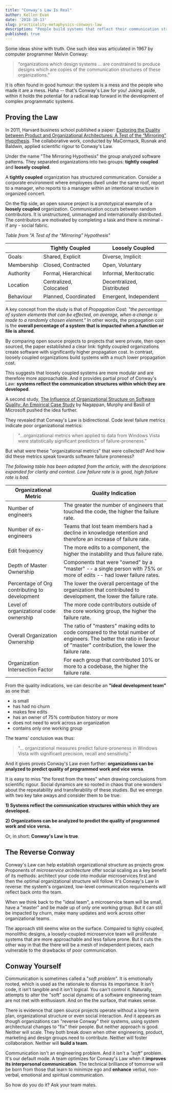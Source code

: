 ```yaml
---
title: "Conway's Law Is Real"
author: Kellen Evan
date: '2018-10-13'
slug: practicality-metaphysics-conways-law
description: "People build systems that reflect their communication structures. This is an easy to digest and thoughtful introduction to Conway's Law. Learn how to unlock..."
published: true
---
```


Some ideas shine with truth. One such idea was articulated in 1967 by computer programmer Melvin Conway:

> “organizations which design systems … are constrained to produce designs which are copies of the communication structures of these organizations.”

It is often found in good humour: the system is a mess and the people who made it are a mess. Haha -- that's Conway's Law for you! Joking aside, within it holds the potential for a radical leap forward in the development of complex programmatic systems.

## Proving the Law

In 2011, Harvard business school published a paper: [Exploring the Duality between Product and Organizational Architectures: A Test of the “Mirroring” Hypothesis](https://www.hbs.edu/faculty/Publication%20Files/08-039_1861e507-1dc1-4602-85b8-90d71559d85b.pdf). The collaborative work, conducted by MaCormack, Rusnak and Baldwin, applied scientific rigour to Conway's Law.

Under the name "The Mirroring Hypothesis" the group analyzed software patterns. They separated organizations into two groups: **tightly coupled** and **loosely coupled**.

A **tightly coupled** organization has structured communication. Consider a corporate environment where employees dwell under the same roof, report to a manager, who reports to a manager within an intentional structure in organized concert.

On the flip side, an open source project is a prototypical example of a **loosely coupled** organization. Communication occurs between random contributors. It is unstructured, unmanaged and internationally distributed. The contributors are motivated by completing a task and there is minimal - if any - social fabric.

_Table from "A Test of the “Mirroring” Hypothesis"_

|   | Tightly Coupled   | Loosely Coupled   |
|---|---|---|
|  Goals | Shared, Explicit  | Diverse, Implicit  |
| Membership  |  Closed, Contracted | Open, Voluntary  |
| Authority  |  Formal, Hierarchical  |  Informal, Meritocratic |
|  Location | Centralized, Colocated  | Decentralized, Distributed  |
|  Behaviour | Planned, Coordinated | Emergent, Independent  |

A key concept from the study is that of _Propagation Cost_: _"the percentage of system elements that can be effected, on average, when a change is made to a randomly chosen element."_ In other words, the propagation cost is the **overall percentage of a system that is impacted when a function or file is altered**.

By comparing open source projects to projects that were private, then open sourced, the paper established a clear link: tightly coupled organizations create software with significantly higher propagation cost. In contrast, loosely coupled organizations build systems with a much lower propagation cost.

This suggests that loosely coupled systems are more modular and are therefore more approachable. And it provides partial proof of Conway's Law: **systems reflect the communication structures within which they are developed**.

A second study, [The Influence of Organizational Structure on Software Quality: An Empirical Case Study](https://www.microsoft.com/en-us/research/wp-content/uploads/2016/02/tr-2008-11.pdf) by Nagappan, Murphy and Basili of Microsoft pushed the idea further.

They revealed that Conway's Law is bidirectional. Code level failure metrics indicate poor organizational metrics:

> "...organizational metrics when applied to data from Windows Vista were statistically significant predictors of failure-proneness."

But what were these "organizational metrics" that were collected? And how did these metrics speak towards software failure proneness?

_The following table has been adapted from the article, with the descriptions expanded for clarity and context. Low failure rate is is good, high failure rate is bad._

| Organizational Metric | Quality Indication |
|---|---|
| Number of engineers | The greater the number of engineers that touched the code, the higher the failure rate. |
| Number of ex-engineers | Teams that lost team members had a decline in knowledge retention and therefore an increase of failure rate. |
| Edit frequency | The more edits to a component, the higher the instability and thus failure rate.  |
| Depth of Master Ownership | Components that were "owned" by a "master" -- a single person with 75% or more of edits -- had lower failure rates. |
| Percentage of Org contributing to development | The lower the overall percentage of the organization that contributed to development, the lower the failure rate. |
| Level of organizational code ownership | The more code contributors outside of the core working group, the higher the failure rate. |
| Overall Organization Ownership | The ratio of "masters" making edits to code compared to the total number of engineers. The better the ratio in favour of "master" contribution, the lower the failure rate. |
| Organization Intersection Factor | For each group that contributed 10% or more to a codebase, the higher the failure rate.  |

From the quality indications, we can describe an **"ideal development team"** as one that:

* is small
* has had no churn
* makes few edits
* has an owner of 75% contribution history or more
* does not need to work across an organization
* contains only one working group

The teams' conclusion was thus:

> "... organizational measures predict failure-proneness in Windows Vista with significant precision, recall and sensitivity."

And it gives proves Conway's Law even further: **organizations can be analyzed to predict quality of programmed work and vice versa**.

It is easy to miss "the forest from the trees" when drawing conclusions from scientific rigour. Social dynamics are so rooted in chaos that one wonders about the repeatability and transferability of these studies. But we emerge with two key take aways and consider them to be true:

**1) Systems reflect the communication structures within which they are developed.**

**2) Organizations can be analyzed to predict the quality of programmed work and vice versa.**

Or, in short: **Conway's Law is true**.

## The Reverse Conway

Conway's Law can help establish organizational structure as projects grow. Proponents of _microservice architecture_ offer social scaling as a key benefit of its methods: architect your code into modular microservices first and then the optimal organizational structure will follow. It's Conway's Law in reverse: the system's organized, low-level communication requirements will reflect back onto the team.

When we think back to the "ideal team", a microservice team will be small, have a "master" and be made up of only one working group. But it can still be impacted by churn, make many updates and work across other organizational teams.  

The approach still seems wise on the surface. Compared to tighly coupled, monolithic designs, a loosely-coupled microservice team will proliferate systems that are more approachable and less failure prone. But it cuts the other way in that the there will be a mesh of independent pieces, each vulnerable to the drawbacks of poor communication.

## Conway Yourself

Communication is sometimes called a "_soft problem_". It is emotionally rooted, which is used as the rationale to dismiss its importance. It isn't code, it isn't tangible and it isn't logical. You can't control it. Naturally, attempts to alter the "soft" social dynamic of a software engineering team are not met with enthusiasm. And on the the surface, that makes sense.

There is evidence that open source projects operate without a long-term plan, organizational structure or even social interaction. And it appears as though organizations can "reverse Conway" their systems, using system architectural changes to "fix" their people. But neither approach is good. Neither will scale. They both break down when other engineering, product, marketing and design groups need to contribute. Neither will foster collaboration. Neither will **build a team**.

Communication isn't an engineering problem. And it isn't a _"soft"_ problem. It's our default mode. A team optimizes for Conway's Law when it **improves its interpersonal communication**. The technical brilliance of tomorrow will be born from those that learn to minimize ego and **enhance** verbal, non-verbal, emotional and spiritual communication.

So how do you do it? Ask your team mates.
